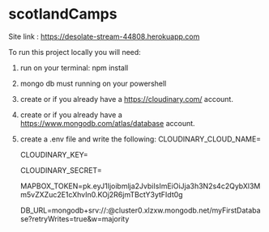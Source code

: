 # scotlandCamps
Site link : https://desolate-stream-44808.herokuapp.com


To run this project locally you will need:

1) run on your terminal: npm install

2) mongo db must running on your powershell

3) create or if you already have a https://cloudinary.com/ account.

4) create or if you already have a https://www.mongodb.com/atlas/database account.

5) create a .env file and write the following:
   CLOUDINARY_CLOUD_NAME=

   CLOUDINARY_KEY=

   CLOUDINARY_SECRET=

   MAPBOX_TOKEN=pk.eyJ1Ijoibmlja2JvbiIsImEiOiJja3h3N2s4c2QybXl3Mm5vZXZuc2E1cXhvIn0.KOj2R6jmTBctY3ytFIdt0g

   DB_URL=mongodb+srv://<username>:<password>@cluster0.xlzxw.mongodb.net/myFirstDatabase?retryWrites=true&w=majority
   
 
 
